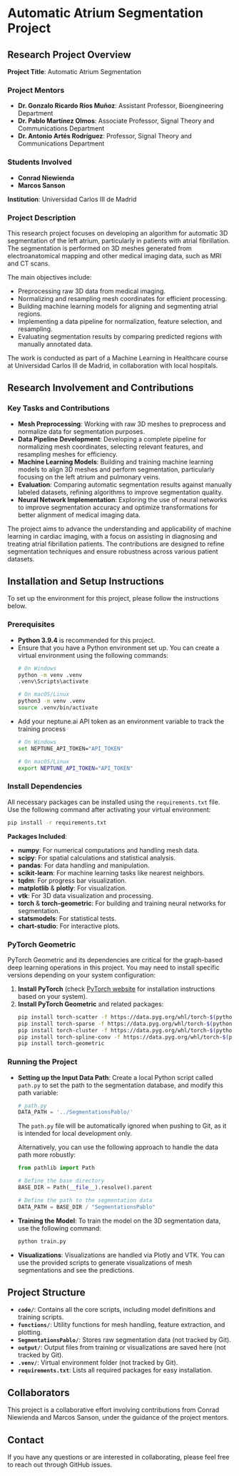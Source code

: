 # Automatic Atrium Segmentation Project

## Research Project Overview

**Project Title**: Automatic Atrium Segmentation

### Project Mentors
- **Dr. Gonzalo Ricardo Ríos Muñoz**: Assistant Professor, Bioengineering Department
- **Dr. Pablo Martínez Olmos**: Associate Professor, Signal Theory and Communications Department
- **Dr. Antonio Artés Rodríguez**: Professor, Signal Theory and Communications Department

### Students Involved
- **Conrad Niewienda**
- **Marcos Sanson**

**Institution**: Universidad Carlos III de Madrid

### Project Description
This research project focuses on developing an algorithm for automatic 3D segmentation of the left atrium, particularly in patients with atrial fibrillation. The segmentation is performed on 3D meshes generated from electroanatomical mapping and other medical imaging data, such as MRI and CT scans.

The main objectives include:
- Preprocessing raw 3D data from medical imaging.
- Normalizing and resampling mesh coordinates for efficient processing.
- Building machine learning models for aligning and segmenting atrial regions.
- Implementing a data pipeline for normalization, feature selection, and resampling.
- Evaluating segmentation results by comparing predicted regions with manually annotated data.

The work is conducted as part of a Machine Learning in Healthcare course at Universidad Carlos III de Madrid, in collaboration with local hospitals.

## Research Involvement and Contributions

### Key Tasks and Contributions
- **Mesh Preprocessing**: Working with raw 3D meshes to preprocess and normalize data for segmentation purposes.
- **Data Pipeline Development**: Developing a complete pipeline for normalizing mesh coordinates, selecting relevant features, and resampling meshes for efficiency.
- **Machine Learning Models**: Building and training machine learning models to align 3D meshes and perform segmentation, particularly focusing on the left atrium and pulmonary veins.
- **Evaluation**: Comparing automatic segmentation results against manually labeled datasets, refining algorithms to improve segmentation quality.
- **Neural Network Implementation**: Exploring the use of neural networks to improve segmentation accuracy and optimize transformations for better alignment of medical imaging data.

The project aims to advance the understanding and applicability of machine learning in cardiac imaging, with a focus on assisting in diagnosing and treating atrial fibrillation patients. The contributions are designed to refine segmentation techniques and ensure robustness across various patient datasets.

## Installation and Setup Instructions

To set up the environment for this project, please follow the instructions below.

### Prerequisites
- **Python 3.9.4** is recommended for this project.
- Ensure that you have a Python environment set up. You can create a virtual environment using the following commands:
  ```sh
  # On Windows
  python -m venv .venv
  .venv\Scripts\activate

  # On macOS/Linux
  python3 -m venv .venv
  source .venv/bin/activate
  ```
- Add your neptune.ai API token as an environment variable to track the training process
  ```sh
  # On Windows
  set NEPTUNE_API_TOKEN="API_TOKEN"

  # On macOS/Linux
  export NEPTUNE_API_TOKEN="API_TOKEN"
  ```
### Install Dependencies
All necessary packages can be installed using the `requirements.txt` file. Use the following command after activating your virtual environment:

```sh
pip install -r requirements.txt
```

**Packages Included**:
- **numpy**: For numerical computations and handling mesh data.
- **scipy**: For spatial calculations and statistical analysis.
- **pandas**: For data handling and manipulation.
- **scikit-learn**: For machine learning tasks like nearest neighbors.
- **tqdm**: For progress bar visualization.
- **matplotlib** & **plotly**: For visualization.
- **vtk**: For 3D data visualization and processing.
- **torch** & **torch-geometric**: For building and training neural networks for segmentation.
- **statsmodels**: For statistical tests.
- **chart-studio**: For interactive plots.

### PyTorch Geometric
PyTorch Geometric and its dependencies are critical for the graph-based deep learning operations in this project. You may need to install specific versions depending on your system configuration:

1. **Install PyTorch** (check [PyTorch website](https://pytorch.org/get-started/locally/) for installation instructions based on your system).
2. **Install PyTorch Geometric** and related packages:
   ```sh
   pip install torch-scatter -f https://data.pyg.org/whl/torch-$(python -c "import torch; print(torch.__version__)").html
   pip install torch-sparse -f https://data.pyg.org/whl/torch-$(python -c "import torch; print(torch.__version__)").html
   pip install torch-cluster -f https://data.pyg.org/whl/torch-$(python -c "import torch; print(torch.__version__)").html
   pip install torch-spline-conv -f https://data.pyg.org/whl/torch-$(python -c "import torch; print(torch.__version__)").html
   pip install torch-geometric
   ```

### Running the Project

- **Setting up the Input Data Path**:
  Create a local Python script called `path.py` to set the path to the segmentation database, and modify this path variable:

  ```python
  # path.py
  DATA_PATH = '../SegmentationsPablo/'
  ```

  The `path.py` file will be automatically ignored when pushing to Git, as it is intended for local development only.

  Alternatively, you can use the following approach to handle the data path more robustly:

  ```python
  from pathlib import Path

  # Define the base directory
  BASE_DIR = Path(__file__).resolve().parent

  # Define the path to the segmentation data
  DATA_PATH = BASE_DIR / "SegmentationsPablo"
  ```

- **Training the Model**: To train the model on the 3D segmentation data, use the following command:
  ```sh
  python train.py
  ```
- **Visualizations**: Visualizations are handled via Plotly and VTK. You can use the provided scripts to generate visualizations of mesh segmentations and see the predictions.

## Project Structure
- **`code/`**: Contains all the core scripts, including model definitions and training scripts.
- **`functions/`**: Utility functions for mesh handling, feature extraction, and plotting.
- **`SegmentationsPablo/`**: Stores raw segmentation data (not tracked by Git).
- **`output/`**: Output files from training or visualizations are saved here (not tracked by Git).
- **`.venv/`**: Virtual environment folder (not tracked by Git).
- **`requirements.txt`**: Lists all required packages for easy installation.

## Collaborators
This project is a collaborative effort involving contributions from Conrad Niewienda and Marcos Sanson, under the guidance of the project mentors.

## Contact
If you have any questions or are interested in collaborating, please feel free to reach out through GitHub issues.
